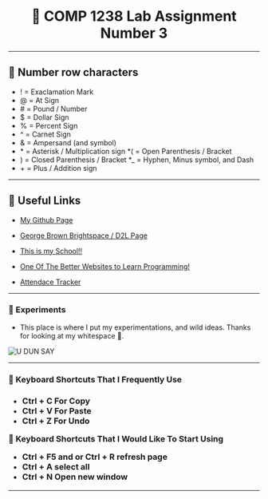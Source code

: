 <h1 align="center">
📂 COMP 1238 Lab Assignment Number 3
</h1>

<hr>

<h2>🔢 Number row characters</h2>


* ! = Exaclamation Mark 
* @ = At Sign
* \# = Pound / Number
* $ = Dollar Sign
* % = Percent Sign
* ^ = Carnet Sign
* & = Ampersand (and symbol)
* \* = Asterisk / Multiplication sign
*( = Open Parenthesis / Bracket
* ) = Closed Parenthesis / Bracket
*_ = Hyphen, Minus symbol, and Dash
* \+ = Plus / Addition sign



<hr>

<h2>🔗 Useful Links</h2>

* [My Github Page](https://github.com/ravioleye)

* [George Brown Brightspace / D2L Page](https://www.georgebrown.ca/teaching-and-learning-exchange/educational-technology/d2l-brightspace)

* [This is my School!!](https://www.georgebrown.ca/)

* [One Of The Better Websites to Learn Programming!](https://www.w3schools.com/)

* [Attendace Tracker](https://app.atklass.com/login)


<hr>

<h3>💭 Experiments</h3>


* This place is where I put my experimentations, and wild ideas. Thanks for looking at my whitespace 🦀.
  

![U DUN SAY](https://i.pinimg.com/736x/bd/71/fc/bd71fcbb1791333b3ded1c23627f6fc7.jpg)

<hr>

<h3>💬 Keyboard Shortcuts That I Frequently Use<h3>

- Ctrl + C For Copy
- Ctrl + V For Paste
- Ctrl + Z For Undo

<p>💬 Keyboard Shortcuts That I Would Like To Start Using</p>

- Ctrl + F5 and or Ctrl + R refresh page
- Ctrl + A select all
- Ctrl + N Open new window

<hr>
